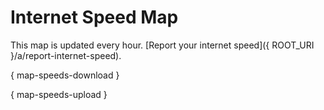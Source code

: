 # Internet Speed Map

This map is updated every hour. [Report your internet speed]({ ROOT_URI }/a/report-internet-speed).

{ map-speeds-download }

{ map-speeds-upload }

